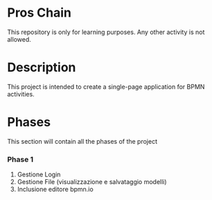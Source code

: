 # Pros Chain #

This repository is only for learning purposes. Any other activity is not allowed.

# Description #

This project is intended to create a single-page application for BPMN activities.

# Phases #

This section will contain all the phases of the project

### Phase 1 ###

1. Gestione Login
2. Gestione File (visualizzazione e salvataggio modelli)
3. Inclusione editore bpmn.io
